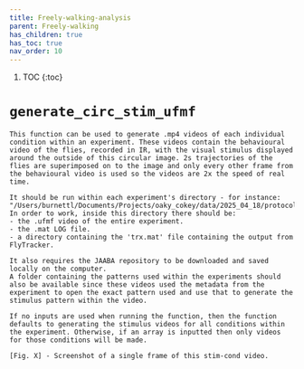 ```yaml
---
title: Freely-walking-analysis
parent: Freely-walking
has_children: true
has_toc: true
nav_order: 10
---
```


1. TOC
{:toc}

# `generate_circ_stim_ufmf`

    This function can be used to generate .mp4 videos of each individual condition within an experiment. These videos contain the behavioural video of the flies, recorded in IR, with the visual stimulus displayed around the outside of this circular image. 2s trajectories of the flies are superimposed on to the image and only every other frame from the behavioural video is used so the videos are 2x the speed of real time.

    It should be run within each experiment's directory - for instance: "/Users/burnettl/Documents/Projects/oaky_cokey/data/2025_04_18/protocol_27/2575_LPC1_shibire_kir/F/15_58_42". In order to work, inside this directory there should be:
    - the .ufmf video of the entire experiment.
    - the .mat LOG file. 
    - a directory containing the 'trx.mat' file containing the output from FlyTracker.

    It also requires the JAABA repository to be downloaded and saved locally on the computer.
    A folder containing the patterns used within the experiments should also be available since these videos used the metadata from the experiment to open the exact pattern used and use that to generate the stimulus pattern within the video. 

    If no inputs are used when running the function, then the function defaults to generating the stimulus videos for all conditions within the experiment. Otherwise, if an array is inputted then only videos for those conditions will be made.

    [Fig. X] - Screenshot of a single frame of this stim-cond video. 